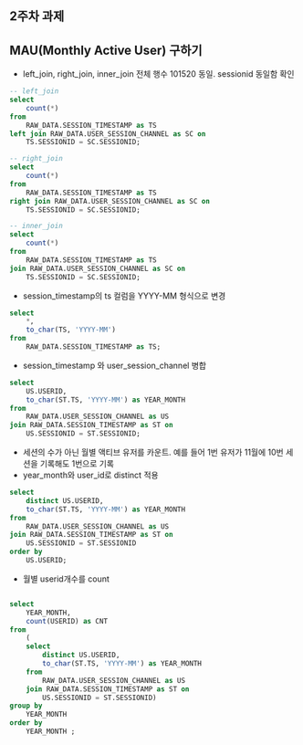 ## 2주차 과제

## MAU(Monthly Active User) 구하기




- left_join, right_join, inner_join 전체 행수 101520 동일. sessionid 동일함 확인
~~~sql
-- left_join
select
	count(*)
from
	RAW_DATA.SESSION_TIMESTAMP as TS
left join RAW_DATA.USER_SESSION_CHANNEL as SC on
	TS.SESSIONID = SC.SESSIONID;

-- right_join
select
	count(*)
from
	RAW_DATA.SESSION_TIMESTAMP as TS
right join RAW_DATA.USER_SESSION_CHANNEL as SC on
	TS.SESSIONID = SC.SESSIONID;

-- inner_join
select
	count(*)
from
	RAW_DATA.SESSION_TIMESTAMP as TS
join RAW_DATA.USER_SESSION_CHANNEL as SC on
	TS.SESSIONID = SC.SESSIONID;
~~~

-  session_timestamp의 ts 컬럼을 YYYY-MM 형식으로 변경

~~~sql
select
	*,
	to_char(TS, 'YYYY-MM')
from
	RAW_DATA.SESSION_TIMESTAMP as TS;
~~~

-  session_timestamp 와 user_session_channel 병합
~~~sql
select
	US.USERID,
	to_char(ST.TS, 'YYYY-MM') as YEAR_MONTH
from
	RAW_DATA.USER_SESSION_CHANNEL as US
join RAW_DATA.SESSION_TIMESTAMP as ST on
	US.SESSIONID = ST.SESSIONID;
~~~

- 세션의 수가 아닌 월별 액티브 유저를 카운트. 예를 들어 1번 유저가 11월에 10번 세션을 기록해도 1번으로 기록
-  year_month와 user_id로 distinct 적용

~~~sql
select
	distinct US.USERID,
	to_char(ST.TS, 'YYYY-MM') as YEAR_MONTH
from
	RAW_DATA.USER_SESSION_CHANNEL as US
join RAW_DATA.SESSION_TIMESTAMP as ST on
	US.SESSIONID = ST.SESSIONID
order by
	US.USERID;

~~~

- 월별 userid개수를 count
~~~sql

select
	YEAR_MONTH,
	count(USERID) as CNT
from
	(
	select
		distinct US.USERID,
		to_char(ST.TS, 'YYYY-MM') as YEAR_MONTH
	from
		RAW_DATA.USER_SESSION_CHANNEL as US
	join RAW_DATA.SESSION_TIMESTAMP as ST on
		US.SESSIONID = ST.SESSIONID)
group by
	YEAR_MONTH
order by
	YEAR_MONTH ;
  ~~~
